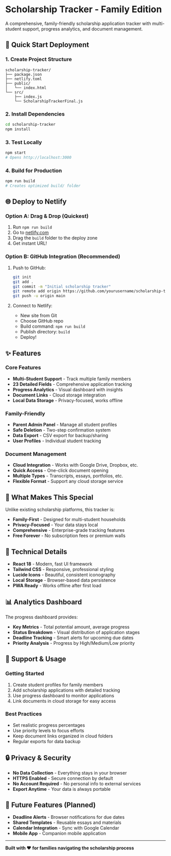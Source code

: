 # Scholarship Tracker - Family Edition

A comprehensive, family-friendly scholarship application tracker with multi-student support, progress analytics, and document management.

## 🚀 Quick Start Deployment

### 1. Create Project Structure
```
scholarship-tracker/
├── package.json
├── netlify.toml
├── public/
│   └── index.html
└── src/
    ├── index.js
    └── ScholarshipTrackerFinal.js
```

### 2. Install Dependencies
```bash
cd scholarship-tracker
npm install
```

### 3. Test Locally
```bash
npm start
# Opens http://localhost:3000
```

### 4. Build for Production
```bash
npm run build
# Creates optimized build/ folder
```

## 🌐 Deploy to Netlify

### Option A: Drag & Drop (Quickest)
1. Run `npm run build`
2. Go to [netlify.com](https://netlify.com)
3. Drag the `build` folder to the deploy zone
4. Get instant URL!

### Option B: GitHub Integration (Recommended)
1. Push to GitHub:
   ```bash
   git init
   git add .
   git commit -m "Initial scholarship tracker"
   git remote add origin https://github.com/yourusername/scholarship-tracker.git
   git push -u origin main
   ```

2. Connect to Netlify:
   - New site from Git
   - Choose GitHub repo
   - Build command: `npm run build`
   - Publish directory: `build`
   - Deploy!

## ✨ Features

### Core Features
- **Multi-Student Support** - Track multiple family members
- **23 Detailed Fields** - Comprehensive application tracking
- **Progress Analytics** - Visual dashboard with insights
- **Document Links** - Cloud storage integration
- **Local Data Storage** - Privacy-focused, works offline

### Family-Friendly
- **Parent Admin Panel** - Manage all student profiles
- **Safe Deletion** - Two-step confirmation system
- **Data Export** - CSV export for backup/sharing
- **User Profiles** - Individual student tracking

### Document Management
- **Cloud Integration** - Works with Google Drive, Dropbox, etc.
- **Quick Access** - One-click document opening
- **Multiple Types** - Transcripts, essays, portfolios, etc.
- **Flexible Format** - Support any cloud storage service

## 🎯 What Makes This Special

Unlike existing scholarship platforms, this tracker is:
- **Family-First** - Designed for multi-student households
- **Privacy-Focused** - Your data stays local
- **Comprehensive** - Enterprise-grade tracking features
- **Free Forever** - No subscription fees or premium walls

## 🔧 Technical Details

- **React 18** - Modern, fast UI framework
- **Tailwind CSS** - Responsive, professional styling
- **Lucide Icons** - Beautiful, consistent iconography
- **Local Storage** - Browser-based data persistence
- **PWA Ready** - Works offline after first load

## 📊 Analytics Dashboard

The progress dashboard provides:
- **Key Metrics** - Total potential amount, average progress
- **Status Breakdown** - Visual distribution of application stages
- **Deadline Tracking** - Smart alerts for upcoming due dates
- **Priority Analysis** - Progress by High/Medium/Low priority

## 🛟 Support & Usage

### Getting Started
1. Create student profiles for family members
2. Add scholarship applications with detailed tracking
3. Use progress dashboard to monitor applications
4. Link documents in cloud storage for easy access

### Best Practices
- Set realistic progress percentages
- Use priority levels to focus efforts
- Keep document links organized in cloud folders
- Regular exports for data backup

## 🔒 Privacy & Security

- **No Data Collection** - Everything stays in your browser
- **HTTPS Enabled** - Secure connection by default
- **No Account Required** - No personal info to external services
- **Export Anytime** - Your data is always portable

## 🚀 Future Features (Planned)

- **Deadline Alerts** - Browser notifications for due dates
- **Shared Templates** - Reusable essays and materials
- **Calendar Integration** - Sync with Google Calendar
- **Mobile App** - Companion mobile application

---

**Built with ❤️ for families navigating the scholarship process**